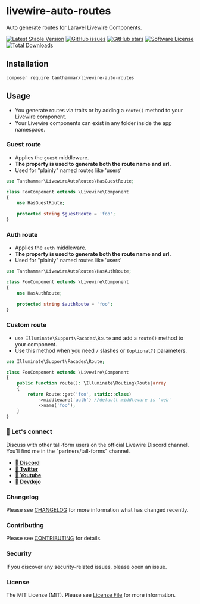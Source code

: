 # livewire-auto-routes
Auto generate routes for Laravel Livewire Components.

[![Latest Stable Version](https://poser.pugx.org/tanthammar/livewire-auto-routes/v)](//packagist.org/packages/tanthammar/livewire-auto-routes)
[![GitHub issues](https://img.shields.io/github/issues/TinaHammar/livewire-auto-routes)](https://github.com/TinaHammar/livewire-auto-routes/issues)
[![GitHub stars](https://img.shields.io/github/stars/TinaHammar/livewire-auto-routes)](https://github.com/TinaHammar/livewire-auto-routes/stargazers)
[![Software License](https://img.shields.io/badge/license-MIT-brightgreen.svg?style=flat-square)](LICENSE.md)
[![Total Downloads](https://img.shields.io/packagist/dt/tanthammar/livewire-auto-routes.svg?style=flat-square)](https://packagist.org/packages/tanthammar/livewire-auto-routes)

## Installation
``` 
composer require tanthammar/livewire-auto-routes
``` 

## Usage
* You generate routes via traits or by adding a `route()` method to your Livewire component.
* Your Livewire components can exist in any folder inside the app namespace.


### Guest route
* Applies the `guest` middleware.
*  **The property is used to generate both the route name and url.**
* Used for "plainly" named routes like 'users'

```php 
use Tanthammar\LivewireAutoRoutes\HasGuestRoute;

class FooComponent extends \Livewire\Component
{
    use HasGuestRoute;
    
    protected string $guestRoute = 'foo';
}
```

### Auth route
* Applies the `auth` middleware.
* **The property is used to generate both the route name and url.** 
* Used for "plainly" named routes like 'users'

```php 
use Tanthammar\LivewireAutoRoutes\HasAuthRoute;

class FooComponent extends \Livewire\Component
{
    use HasAuthRoute;
    
    protected string $authRoute = 'foo';
}
```

### Custom route
* `use Illuminate\Support\Facades\Route` and add a `route()` method to your component. 
* Use this method when you need  `/` slashes or `{optional?}` parameters.

```php
use Illuminate\Support\Facades\Route;

class FooComponent extends \Livewire\Component
{
    public function route(): \Illuminate\Routing\Route|array
    {
        return Route::get('foo', static::class)
            ->middleware('auth') //default middleware is 'web'
            ->name('foo');
    }
}
```

### 💬 Let's connect
Discuss with other tall-form users on the official Livewire Discord channel.
You'll find me in the "partners/tall-forms" channel.

* [🔗 **Discord**](https://discord.gg/livewire)
* [🔗 **Twitter**](https://twitter.com/TinaHammar)
* [🔗 **Youtube**](https://www.youtube.com/channel/UCRPTsZ2OduwzGq3EdiynY2Q)
* [🔗 **Devdojo**](https://devdojo.com/tinahammar)

### Changelog
Please see [CHANGELOG](CHANGELOG.md) for more information what has changed recently.

### Contributing
Please see [CONTRIBUTING](CONTRIBUTING.md) for details.

### Security
If you discover any security-related issues, please open an issue.

### License
The MIT License (MIT). Please see [License File](/LICENSE.md) for more information.
